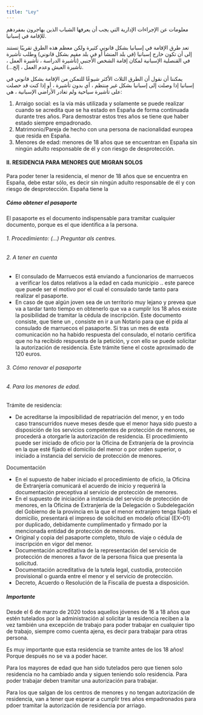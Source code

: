 ```yaml
---
title: "Ley"
---
```


معلومات عن الإجراءات الإدارية التي يجب أن يعرفها الشباب الذين يهاجرون بمفردهم للإقامة في إسبانيا.

تعد طرق الإقامة في إسبانيا بشكل قانوني كثيرة ولكن معظم هذه الطرق تقريبًا تستند إلى أن تكون خارج إسبانيا (في بلد المنشأ أو في بلد مقيم بشكل قانوني) وطلب تأشيرة في القنصلية الإسبانية لمكان إقامة الشخص الأجنبي (تأشيرة الدراسة ، تأشيرة العمل ، تأشيرة العيش وعدم العمل ، إلخ...).

يمكننا أن نقول أن الطرق الثلاث الأكثر شيوعًا للتمكن من الإقامة بشكل قانوني في إسبانيا إذا وصلت إلى إسبانيا بشكل غير منتظم ، أي بدون تأشيرة ، أو إذا كنت قد حصلت على تأشيرة سياحية ولم تغادر الأراضي الإسبانية ، هي:

1. Arraigo social: es la vía más utilizada y solamente se puede realizar cuando se acredita que se ha estado en España de forma continuada durante tres años. Para demostrar estos tres años se tiene que haber estado siempre empadronado.
2. Matrimonio/Pareja de hecho con una persona de nacionalidad europea que resida en España.
3. Menores de edad: menores de 18 años que se encuentran en España sin ningún adulto responsable de él y con riesgo de desprotección.

#### II. RESIDENCIA PARA MENORES QUE MIGRAN SOLOS

Para poder tener la residencia, el menor de 18 años que se encuentra en España, debe estar sólo, es decir sin ningún adulto responsable de él y con riesgo de desprotección. España tiene la



##### Cómo obtener el pasaporte
El pasaporte es el documento indispensable para tramitar cualquier documento, porque es el que identifica a la persona.

###### 1. Procedimiento: (…) Preguntar als centres.
###### 2. A tener en cuenta
- El consulado de Marruecos está enviando a funcionarios de marruecos a verificar los datos relativos a la edad en cada municipio .. este parece que puede ser el motivo por el cual el consulado tarde tanto para realizar el pasaporte.
- En caso de que algún joven sea de un territorio muy lejano y prevea que va a tardar tanto tiempo en obtenerlo que va a cumplir los 18 años existe la posibilidad de tramitar la cédula de inscripción. Este documento consiste, que tiene un , consiste en ir a un Notario para que él pida al consulado de marruecos el pasaporte. Si tras un mes de esta comunicación no ha habido respuesta del consulado, el notario certifica que no ha recibido respuesta de la petición, y con ello se puede solicitar la autorización de residencia. Este trámite tiene el coste aproximado de 120 euros.

###### 3. Cómo renovar el pasaporte
###### 4. Para los menores de edad.
Trámite de residencia:
- De acreditarse la imposibilidad de repatriación del menor, y en todo caso transcurridos nueve meses desde que el menor haya sido puesto a disposición de los servicios competentes de protección de menores, se procederá a otorgarle la autorización de residencia. El procedimiento puede ser iniciado de oficio por la Oficina de Extranjería de la provincia en la que esté fijado el domicilio del menor o por orden superior, o iniciado a instancia del servicio de protección de menores.

Documentación
- En el supuesto de haber iniciado el procedimiento de oficio, la Oficina de Extranjería comunicará el acuerdo de inicio y requerirá la documentación preceptiva al servicio de protección de menores.
- En el supuesto de iniciación a instancia del servicio de protección de menores, en la Oficina de Extranjería de la Delegación o Subdelegación del Gobierno de la provincia en la que el menor extranjero tenga fijado el domicilio, presentará el impreso de solicitud en modelo oficial (EX–01) por duplicado, debidamente cumplimentado y firmado por la mencionada entidad de protección de menores.
- Original y copia del pasaporte completo, título de viaje o cédula de inscripción en vigor del menor.
- Documentación acreditativa de la representación del servicio de protección de menores a favor de la persona física que presenta la solicitud.
- Documentación acreditativa de la tutela legal, custodia, protección provisional o guarda entre el menor y el servicio de protección.
- Decreto, Acuerdo o Resolución de la Fiscalía de puesta a disposición.

##### Importante

Desde el 6 de marzo de 2020 todos aquellos jóvenes de 16 a 18 años que estén tutelados por la administración al solicitar la residencia reciben a la vez también una excepción de trabajo para poder trabajar en cualquier tipo de trabajo, siempre como cuenta ajena, es decir para trabajar para otras persona.

Es muy importante que esta residencia se tramite antes de los 18 años! Porque después no se va a poder hacer.

Para los mayores de edad que han sido tutelados pero que tienen solo residencia no ha cambiado anda y siguen teniendo solo residencia. Para poder trabajar deben tramitar una autorización para trabajar.

Para los que salgan de los centros de menores y no tengan autorización de residencia, van a tener que esperar a cumplir tres años empadronados para pdoer tramitar la autorización de residencia por arriago.